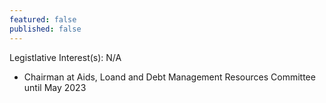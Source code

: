 ```yaml
---
featured: false
published: false
---
```

Legistlative Interest(s): N/A

* Chairman at Aids, Loand and Debt Management Resources Committee until May 2023